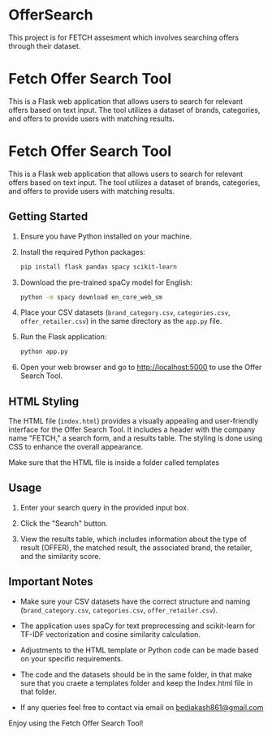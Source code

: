 # OfferSearch
This project is for FETCH assesment which involves searching offers through their dataset.

# Fetch Offer Search Tool

This is a Flask web application that allows users to search for relevant offers based on text input. The tool utilizes a dataset of brands, categories, and offers to provide users with matching results.

# Fetch Offer Search Tool

This is a Flask web application that allows users to search for relevant offers based on text input. The tool utilizes a dataset of brands, categories, and offers to provide users with matching results.

## Getting Started

1. Ensure you have Python installed on your machine.

2. Install the required Python packages:

    ```bash
    pip install flask pandas spacy scikit-learn
    ```

3. Download the pre-trained spaCy model for English:

    ```bash
    python -m spacy download en_core_web_sm
    ```

4. Place your CSV datasets (`brand_category.csv`, `categories.csv`, `offer_retailer.csv`) in the same directory as the `app.py` file.

5. Run the Flask application:

    ```bash
    python app.py
    ```

6. Open your web browser and go to [http://localhost:5000](http://localhost:5000) to use the Offer Search Tool.

## HTML Styling

The HTML file (`index.html`) provides a visually appealing and user-friendly interface for the Offer Search Tool. It includes a header with the company name "FETCH," a search form, and a results table. The styling is done using CSS to enhance the overall appearance.

Make sure that the HTML file is inside a folder called templates

## Usage

1. Enter your search query in the provided input box.

2. Click the "Search" button.

3. View the results table, which includes information about the type of result (OFFER), the matched result, the associated brand, the retailer, and the similarity score.

## Important Notes

- Make sure your CSV datasets have the correct structure and naming (`brand_category.csv`, `categories.csv`, `offer_retailer.csv`).

- The application uses spaCy for text preprocessing and scikit-learn for TF-IDF vectorization and cosine similarity calculation.

- Adjustments to the HTML template or Python code can be made based on your specific requirements.

- The code and the datasets should be in the same folder, in that make sure that you craete a templates folder and keep the Index.html file in that folder.

- If any queries feel free to contact via email on bediakash861@gmail.com

Enjoy using the Fetch Offer Search Tool!
